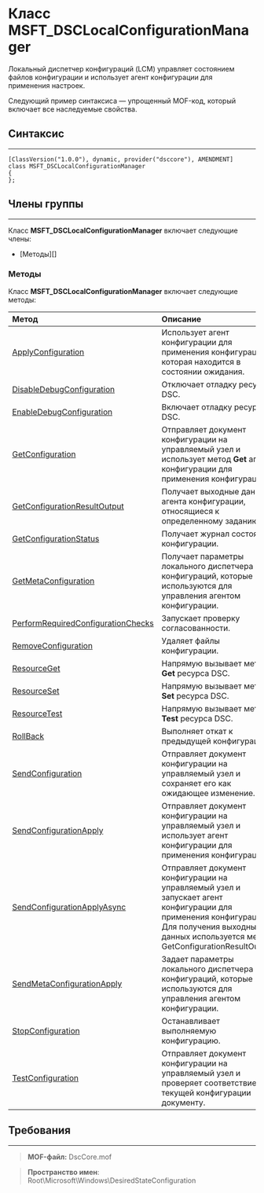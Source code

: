 

# Класс MSFT_DSCLocalConfigurationManager

Локальный диспетчер конфигураций (LCM) управляет состоянием файлов конфигурации и использует агент конфигурации для применения настроек.

Следующий пример синтаксиса — упрощенный MOF-код, который включает все наследуемые свойства.

## Синтаксис
------

``` syntax
[ClassVersion("1.0.0"), dynamic, provider("dsccore"), AMENDMENT]
class MSFT_DSCLocalConfigurationManager
{
};
```

## Члены группы
-------

Класс **MSFT_DSCLocalConfigurationManager** включает следующие члены:

-   [Методы][]

### Методы

Класс **MSFT_DSCLocalConfigurationManager** включает следующие методы:

|Метод |Описание |
|:--- |:---|
| [ApplyConfiguration](msft-dsclocalconfigurationmanager-applyconfiguration.md)| Использует агент конфигурации для применения конфигурации, которая находится в состоянии ожидания.| 
| [DisableDebugConfiguration](msft-dsclocalconfigurationmanager-disabledebugconfiguration.md)| Отключает отладку ресурсов DSC.| 
| [EnableDebugConfiguration](msft-dsclocalconfigurationmanager-enabledebugconfiguration.md)| Включает отладку ресурсов DSC.| 
| [GetConfiguration](msft-dsclocalconfigurationmanager-getconfiguration.md)| Отправляет документ конфигурации на управляемый узел и использует метод **Get** агента конфигурации для применения конфигурации.| 
| [GetConfigurationResultOutput](msft-dsclocalconfigurationmanager-getconfigurationresultoutput.md)| Получает выходные данные агента конфигурации, относящиеся к определенному заданию.| 
| [GetConfigurationStatus](msft-dsclocalconfigurationmanager-getconfigurationstatus.md)| Получает журнал состояния конфигурации.| 
| [GetMetaConfiguration](msft-dsclocalconfigurationmanager-getmetaconfiguration.md)| Получает параметры локального диспетчера конфигураций, которые используются для управления агентом конфигурации.| 
| [PerformRequiredConfigurationChecks](msft-dsclocalconfigurationmanager-performrequiredconfigurationchecks.md)| Запускает проверку согласованности.| 
| [RemoveConfiguration](msft-dsclocalconfigurationmanager-removeconfiguration.md)| Удаляет файлы конфигурации.| 
| [ResourceGet](msft-dsclocalconfigurationmanager-resourceget.md)| Напрямую вызывает метод **Get** ресурса DSC.| 
| [ResourceSet](msft-dsclocalconfigurationmanager-resourceset.md)| Напрямую вызывает метод **Set** ресурса DSC.| 
| [ResourceTest](msft-dsclocalconfigurationmanager-resourcetest.md)| Напрямую вызывает метод **Test** ресурса DSC.| 
| [RollBack](msft-dsclocalconfigurationmanager-rollback.md)| Выполняет откат к предыдущей конфигурации.| 
| [SendConfiguration](msft-dsclocalconfigurationmanager-sendconfiguration.md)| Отправляет документ конфигурации на управляемый узел и сохраняет его как ожидающее изменение.| 
| [SendConfigurationApply](msft-dsclocalconfigurationmanager-sendconfigurationapply.md)| Отправляет документ конфигурации на управляемый узел и использует агент конфигурации для применения конфигурации.| 
| [SendConfigurationApplyAsync](msft-dsclocalconfigurationmanager-sendconfigurationapplyasync.md)| Отправляет документ конфигурации на управляемый узел и запускает агент конфигурации для применения конфигурации. Для получения выходных данных используется метод GetConfigurationResultOutput.| 
| [SendMetaConfigurationApply](msft-dsclocalconfigurationmanager-sendmetaconfigurationapply.md)| Задает параметры локального диспетчера конфигураций, которые используются для управления агентом конфигурации.| 
| [StopConfiguration](msft-dsclocalconfigurationmanager-stopconfiguration.md)| Останавливает выполняемую конфигурацию.| 
| [TestConfiguration](msft-dsclocalconfigurationmanager-testconfiguration.md)| Отправляет документ конфигурации на управляемый узел и проверяет соответствие текущей конфигурации документу.| 



 

## Требования
------------
>**MOF-файл:** DscCore.mof

>**Пространство имен**: Root\Microsoft\Windows\DesiredStateConfiguration



 

 





<!--HONumber=Apr16_HO2-->


